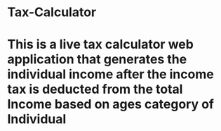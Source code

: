 # Tax-Calculator
# This is a live tax calculator web application that generates the individual income after the income tax is deducted from the total Income based on ages category of Individual
